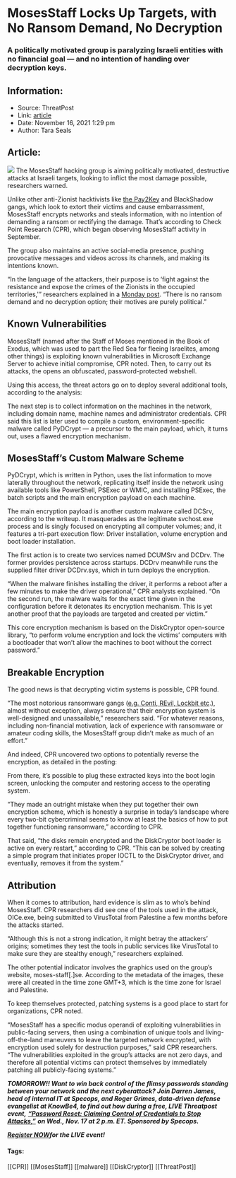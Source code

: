 # MosesStaff Locks Up Targets, with No Ransom Demand, No Decryption
### A politically motivated group is paralyzing Israeli entities with no financial goal — and no intention of handing over decryption keys.

## Information:
+ Source: ThreatPost
+ Link: [article](https://kasperskycontenthub.com/threatpost-global/?p=176366)
+ Date: November 16, 2021  1:29 pm
+ Author: Tara Seals


## Article:
![](https://media.threatpost.com/wp-content/uploads/sites/103/2021/11/16132506/moses-e1637087120137.jpg)
The MosesStaff hacking group is aiming politically motivated, destructive attacks at Israeli targets, looking to inflict the most damage possible, researchers warned.


Unlike other anti-Zionist hacktivists like [the Pay2Key](https://research.checkpoint.com/2020/pay2key-the-plot-thickens/) and BlackShadow gangs, which look to extort their victims and cause embarrassment, MosesStaff encrypts networks and steals information, with no intention of demanding a ransom or rectifying the damage. That’s according to Check Point Research (CPR), which began observing MosesStaff activity in September.


The group also maintains an active social-media presence, pushing provocative messages and videos across its channels, and making its intentions known.


“In the language of the attackers, their purpose is to ‘fight against the resistance and expose the crimes of the Zionists in the occupied territories,'” researchers explained in a [Monday post](https://research.checkpoint.com/2021/mosesstaff-targeting-israeli-companies/). “There is no ransom demand and no decryption option; their motives are purely political.”


**Known Vulnerabilities**
-------------------------


MosesStaff (named after the Staff of Moses mentioned in the Book of Exodus, which was used to part the Red Sea for fleeing Israelites, among other things) is exploiting known vulnerabilities in Microsoft Exchange Server to achieve initial compromise, CPR noted. Then, to carry out its attacks, the opens an obfuscated, password-protected webshell.


Using this access, the threat actors go on to deploy several additional tools, according to the analysis:


The next step is to collect information on the machines in the network, including domain name, machine names and administrator credentials. CPR said this list is later used to compile a custom, environment-specific malware called PyDCrypt — a precursor to the main payload, which, it turns out, uses a flawed encryption mechanism.


**MosesStaff’s Custom Malware Scheme**
--------------------------------------


PyDCrypt, which is written in Python, uses the list information to move laterally throughout the network, replicating itself inside the network using available tools like PowerShell, PSExec or WMIC, and installing PSExec, the batch scripts and the main encryption payload on each machine.


The main encryption payload is another custom malware called DCSrv, according to the writeup. It masquerades as the legitimate svchost.exe process and is singly focused on encrypting all computer volumes; and, it features a tri-part execution flow: Driver installation, volume encryption and boot loader installation.


The first action is to create two services named DCUMSrv and DCDrv. The former provides persistence across startups. DCDrv meanwhile runs the supplied filter driver DCDrv.sys, which in turn deploys the encryption.


“When the malware finishes installing the driver, it performs a reboot after a few minutes to make the driver operational,” CPR analysts explained. “On the second run, the malware waits for the exact time given in the configuration before it detonates its encryption mechanism. This is yet another proof that the payloads are targeted and created per victim.”


This core encryption mechanism is based on the DiskCryptor open-source library, “to perform volume encryption and lock the victims’ computers with a bootloader that won’t allow the machines to boot without the correct password.”


**Breakable Encryption**
------------------------


The good news is that decrypting victim systems is possible, CPR found.


“The most notorious ransomware gangs ([e.g. Conti, REvil, Lockbit etc](https://threatpost.com/conti-ransomware-backups/175114/).), almost without exception, always ensure that their encryption system is well-designed and unassailable,” researchers said. “For whatever reasons, including non-financial motivation, lack of experience with ransomware or amateur coding skills, the MosesStaff group didn’t make as much of an effort.”


And indeed, CPR uncovered two options to potentially reverse the encryption, as detailed in the posting:


From there, it’s possible to plug these extracted keys into the boot login screen, unlocking the computer and restoring access to the operating system.


“They made an outright mistake when they put together their own encryption scheme, which is honestly a surprise in today’s landscape where every two-bit cybercriminal seems to know at least the basics of how to put together functioning ransomware,” according to CPR.


That said, “the disks remain encrypted and the DiskCryptor boot loader is active on every restart,” according to CPR. “This can be solved by creating a simple program that initiates proper IOCTL to the DiskCryptor driver, and eventually, removes it from the system.”


**Attribution**
---------------


When it comes to attribution, hard evidence is slim as to who’s behind MosesStaff. CPR researchers did see one of the tools used in the attack, OICe.exe, being submitted to VirusTotal from Palestine a few months before the attacks started.


“Although this is not a strong indication, it might betray the attackers’ origins; sometimes they test the tools in public services like VirusTotal to make sure they are stealthy enough,” researchers explained.


The other potential indicator involves the graphics used on the group’s website, moses-staff[.]se. According to the metadata of the images, these were all created in the time zone GMT+3, which is the time zone for Israel and Palestine.


To keep themselves protected, patching systems is a good place to start for organizations, CPR noted.


“MosesStaff has a specific modus operandi of exploiting vulnerabilities in public-facing servers, then using a combination of unique tools and living-off-the-land maneuvers to leave the targeted network encrypted, with encryption used solely for destruction purposes,” said CPR researchers. “The vulnerabilities exploited in the group’s attacks are not zero days, and therefore all potential victims can protect themselves by immediately patching all publicly-facing systems.”


***TOMORROW!! Want to win back control of the flimsy passwords standing between your network and the next cyberattack? Join Darren James, head of internal IT at Specops, and Roger Grimes, data-driven defense evangelist at KnowBe4, to find out how during a free, LIVE Threatpost event,*** [***“Password Reset: Claiming Control of Credentials to Stop Attacks,”***](https://bit.ly/3bBMX30) ***on Wed., Nov. 17 at 2 p.m. ET. Sponsored by Specops.***


[***Register NOW***](https://bit.ly/3bBMX30)***for the LIVE event!***




#### Tags:
[[CPR]] [[MosesStaff]] [[malware]] [[DiskCryptor]] [[ThreatPost]]
